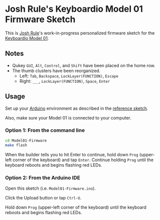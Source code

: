 # Josh Rule's Keyboardio Model 01 Firmware Sketch

This is [Josh Rule]'s work-in-progress personalized firmware sketch for the [Keyboardio Model 01].

## Notes

- Qukey `GUI`, `Alt`, `Control`, and `Shift` have been placed on the home row.
- The thumb clusters have been reorganized.
  - Left: `Tab`, `Backspace`, `LockLayer(FUNCTION)`, `Escape`
  - Right: `___`, `LockLayer(FUNCTION)`, `Space`, `Enter`

## Usage

Set up your [Arduino] environment as described in the [reference sketch].

Also, make sure your Model 01 is connected to your computer.

### Option 1: From the command line

```sh
cd Model01-Firmware
make flash
```

When the builder tells you to hit Enter to continue, hold down `Prog` (upper-left corner of the keyboard) and tap `Enter`. Continue holding `Prog` until the keyboard reboots and begins flashing red LEDs.

### Option 2: From the Arduino IDE

Open this sketch (i.e. `Model01-Firmware.ino`).

Click the Upload button or tap `Ctrl-U`.

Hold down `Prog` (upper-left corner of the keyboard) until the keyboard reboots and begins flashing red LEDs.

[Josh Rule]: https://www.joshrule.com
           "Josh Rule"
[Keyboardio Model 01]: https://keyboard.io
           "Keyboardio"
[Arduino]: https://arduino.cc
           "Arduino"
[reference sketch]: https://github.com/keyboardio/Model01-Firmware
                    "GitHub - keyboardio/Model01-Firmware"
